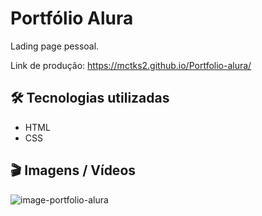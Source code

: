 # Portfólio Alura 
Lading page pessoal.

Link de produção: https://mctks2.github.io/Portfolio-alura/

## 🛠️ Tecnologias utilizadas
- HTML
- CSS

## 🎬 Imagens / Vídeos 
![image-portfolio-alura](https://github.com/Mctks2/Portfolio-alura/assets/62295808/a9043cad-203b-4c85-8761-fc06f3623a4f)
